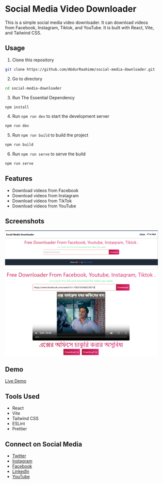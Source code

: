 # Social Media Video Downloader
This is a simple social media video downloader. It can download videos from Facebook, Instagram, Tiktok, and YouTube. It is built with React, Vite, and Tailwind CSS.

## Usage
1. Clone this repository
```bash
git clone https://github.com/AbdurRaahimm/social-media-downloader.git
```
2. Go to directory
```bash
cd social-media-downloader
```
3. Run The Essential Dependency
```bash
npm install
```
4. Run `npm run dev` to start the development server
```bash
npm run dev
```
5. Run `npm run build` to build the project
```bash
npm run build
```
6. Run `npm run serve` to serve the build
```bash
npm run serve
```

## Features
- Download videos from Facebook
- Download videos from Instagram
- Download videos from TikTok
- Download videos from YouTube

## Screenshots
![alt text](public/image.png)
![alt text](public/image-1.png)

## Demo
[Live Demo](https://social-media-downloader-eight.vercel.app/)


## Tools Used
- React
- Vite
- Tailwind CSS
- ESLint
- Prettier


## Connect on Social Media
- [Twitter](https://twitter.com/AbdurRahim4G)
- [Instagram](https://www.instagram.com/abdurrahim4g/)
- [Facebook](https://www.facebook.com/Rahim72446)
- [LinkedIn](https://www.linkedin.com/in/abdur-rahim4g/)
- [YouTube](https://youtube.com/@AbdurRahimm)




